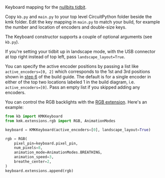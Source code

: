 Keyboard mapping for the [nullbits tidbit](https://nullbits.co/tidbit/).

Copy `kb.py` and `main.py` to your top level CircuitPython folder beside the kmk folder.
Edit the key mapping in `main.py` to match your build,
for example the number and location of encoders and double-size keys.

The Keyboard constructor supports a couple of optional arguments (see `kb.py`).

If you're setting your tidbit up in landscape mode, 
with the USB connector at top right instead of top left, pass 
`landscape_layout=True`.

You can specify the active encoder positions by passing a list like
`active_encoders=[0, 2]` which corresponds to the 1st and 3rd positions shown
in [step 6](https://github.com/nullbitsco/docs/blob/main/tidbit/build_guide_en.md#6-optional-solder-rotary-encoder-led-matrix-andor-oled-display) of the build guide.
The default is for a single encoder in either of the top two locations labeled 1 
in the build diagram, i.e. `active_encoders=[0]`.  Pass an empty list if you skipped
adding any encoders.

You can control the RGB backlights with the [RGB extension](http://kmkfw.io/docs/rgb).
Here's an example:

```python
from kb import KMKKeyboard
from kmk.extensions.rgb import RGB, AnimationModes

keyboard = KMKKeyboard(active_encoders=[0], landscape_layout=True)

rgb = RGB(
    pixel_pin=keyboard.pixel_pin, 
    num_pixels=8,
    animation_mode=AnimationModes.BREATHING,
    animation_speed=3,
    breathe_center=2,
)
keyboard.extensions.append(rgb)

```
